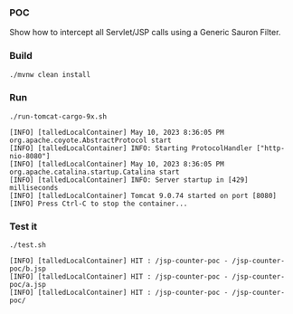 ### POC

Show how to intercept all Servlet/JSP calls using a Generic Sauron Filter.

### Build 
```bash
./mvnw clean install 
```
### Run 
```
./run-tomcat-cargo-9x.sh
```
```
[INFO] [talledLocalContainer] May 10, 2023 8:36:05 PM org.apache.coyote.AbstractProtocol start
[INFO] [talledLocalContainer] INFO: Starting ProtocolHandler ["http-nio-8080"]
[INFO] [talledLocalContainer] May 10, 2023 8:36:05 PM org.apache.catalina.startup.Catalina start
[INFO] [talledLocalContainer] INFO: Server startup in [429] milliseconds
[INFO] [talledLocalContainer] Tomcat 9.0.74 started on port [8080]
[INFO] Press Ctrl-C to stop the container...
```
### Test it 
```
./test.sh
```
```
[INFO] [talledLocalContainer] HIT : /jsp-counter-poc - /jsp-counter-poc/b.jsp
[INFO] [talledLocalContainer] HIT : /jsp-counter-poc - /jsp-counter-poc/a.jsp
[INFO] [talledLocalContainer] HIT : /jsp-counter-poc - /jsp-counter-poc/
```